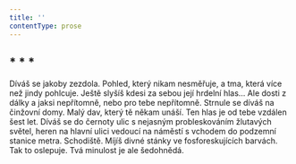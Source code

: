 ```yaml
---
title: ''
contentType: prose
---
```


<section>

## \* \* \*

Díváš se jakoby zezdola. Pohled, který nikam nesměřuje, a tma, která více než jindy pohlcuje. Ještě slyšíš kdesi za sebou její hrdelní hlas… Ale dosti z dálky a jaksi nepřítomně, nebo pro tebe nepřítomně. Strnule se díváš na činžovní domy. Malý dav, který tě někam unáší. Ten hlas je od tebe vzdálen šest let. Díváš se do černoty ulic s nejasným probleskováním žlutavých světel, heren na hlavní ulici vedoucí na náměstí s vchodem do podzemní stanice metra. Schodiště. Míjíš divné stánky ve fosforeskujících barvách. Tak to oslepuje. Tvá minulost je ale šedohnědá.

</section>
